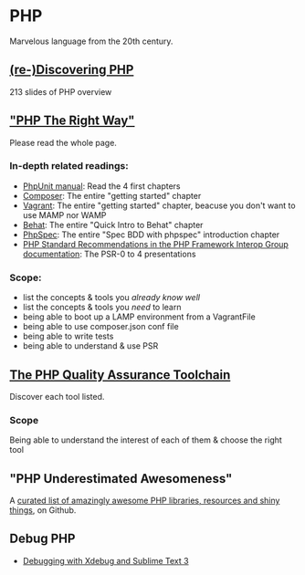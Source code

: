 PHP
===

Marvelous language from the 20th century.

## [(re-)Discovering PHP](http://edu.williamdurand.fr/php-slides/index.html)

213 slides of PHP overview

## ["PHP The Right Way"](http://www.phptherightway.com) 

Please read the whole page.

### In-depth related readings: 

* [PhpUnit manual](http://phpunit.de/manuel): Read the 4 first chapters
* [Composer](http://getcomposer.org): The entire "getting started" chapter
* [Vagrant](http://vagrantup.com): The entire "getting started" chapter, beacuse you don't want to use MAMP nor WAMP
* [Behat](http://behat.org): The entire "Quick Intro to Behat" chapter
* [PhpSpec](http://phpspec.net): The entire "Spec BDD with phpspec" introduction chapter
* [PHP Standard Recommendations in the PHP Framework Interop Group documentation](http://www.php-fig.org/): The PSR-0 to 4 presentations

### Scope: 

* list the concepts & tools you *already know well*
* list the concepts & tools you *need* to learn
* being able to boot up a LAMP environment from a VagrantFile
* being able to use composer.json conf file
* being able to write tests
* being able to understand & use PSR


## [The PHP Quality Assurance Toolchain](http://phpqatools.org)

Discover each tool listed.

### Scope

Being able to understand the interest of each of them & choose the right tool


## "PHP Underestimated Awesomeness"

A [curated list of amazingly awesome PHP libraries, resources and shiny things](https://github.com/ziadoz/awesome-php),  on Github.

## Debug PHP

- [Debugging with Xdebug and Sublime Text 3](http://www.sitepoint.com/debugging-xdebug-sublime-text-3)





